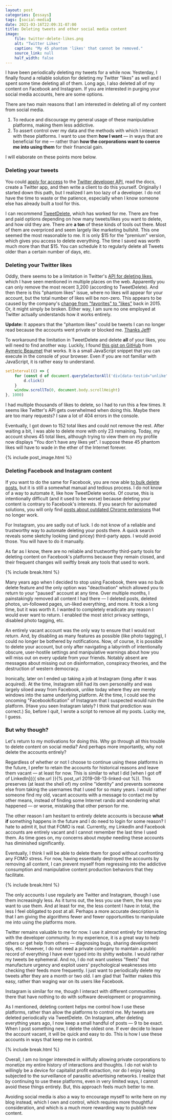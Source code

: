 ```yaml
---
layout: post
categories: [essays]
tags: [social-media]
date: 2021-03-16T22:09:31-07:00
title: Deleting tweets and other social media content
image:
    file: twitter-delete-likes.png
    alt: "Twitter Likes"
    caption: "My 45 phantom 'likes' that cannot be removed."
    source_link: null
    half_width: false
---
```


I have been periodically deleting my tweets for a while now. Yesterday, I finally found a reliable solution for deleting my Twitter "likes" as well and I spent some time deleting all of them. Long ago, I also deleted all of my content on Facebook and Instagram. If you are interested in purging your social media accounts, here are some options. 

<!--excerpt-->

There are two main reasons that I am interested in deleting all of my content from social media.

1. To reduce and discourage my general usage of these manipulative platforms, making them less addictive.
2. To assert control over my data and the methods with which I interact with these platforms. I want to use them **how I want** &mdash; in ways that are beneficial for me &mdash; rather than **how the corporations want to coerce me into using them** for their financial gain.

I will elaborate on these points more below.

### Deleting your tweets

You could [apply for access](https://developer.twitter.com/en/apply-for-access) to the [Twitter developer API](https://developer.twitter.com/), read the docs, create a Twitter app, and then write a client to do this yourself. Originally I started down this path, but I realized I am too lazy of a developer. I do not have the time to waste or the patience, especially when I know someone else has already built a tool for this.

I can recommend [TweetDelete](https://tweetdelete.net), which has worked for me. There are free and paid options depending on how many tweets/likes you want to delete, and how old they are. There are **a ton** of these kinds of tools out there. Most of them are overpriced and seem largely like marketing bullshit. This one seemed the most reasonable to me. It is only $15 for the "premium" version, which gives you access to delete everything. The time I saved was worth much more than that $15. You can schedule it to regularly delete all Tweets older than a certain number of days, etc.

### Deleting your Twitter likes

Oddly, there seems to be a limitation in Twitter's [API for deleting likes](https://tweetdelete.net/faq/#delete-likes), which I have seen mentioned in multiple places on the web. Apparently you can only remove the most recent 3,200 (according to TweetDelete). And then there is this "phantom likes" issue, where no likes will appear for your account, but the total number of likes will be non-zero. This appears to be caused by the company's [change from "favorites" to "likes"](https://www.theverge.com/2015/11/3/9661180/twitter-vine-favorite-fav-likes-hearts) back in 2015. Or, it might simply be broken. Either way, I am sure no one employed at Twitter actually understands how it works entirely. 

**Update:** It appears that the "phantom likes" could be tweets I can no longer read because the accounts went private or blocked me. [Thanks Jeff](https://mobile.twitter.com/lapcatsoftware/status/1372134069933383687)!

To workaround the limitation in TweetDelete and delete **all** of your likes, you will need to find another way. Luckily, I found [this gist on GitHub](https://gist.github.com/aymericbeaumet/d1d6799a1b765c3c8bc0b675b1a1547d) from [Aymeric Beaumet](https://github.com/aymericbeaumet) that works. It is a small JavaScript snippet that you can execute in the console of your browser. Even if you are not familiar with JavaScript, it is rather easy to understand.

```javascript
setInterval(() => {
    for (const d of document.querySelectorAll('div[data-testid="unlike"]')) {
        d.click()
    }
    window.scrollTo(0, document.body.scrollHeight)
}, 1000)
```

I had multiple thousands of likes to delete, so I had to run this a few times. It seems like Twitter's API gets overwhelmed when doing this. Maybe there are too many requests? I saw a lot of 404 errors in the console.

Eventually, I got down to 152 total likes and could not remove the rest. After waiting a bit, I was able to delete more with only 23 remaining. 
Today, my account shows 45 total likes, although trying to view them on my profile now displays "You don't have any likes yet". I suppose these 45 phantom likes will have to wade in the ether of the Internet forever.

{% include post_image.html %}

### Deleting Facebook and Instagram content

If you want to do the same for Facebook, you are now able [to bulk delete posts](https://www.lifewire.com/how-to-mass-delete-facebook-posts-4767192), but it is still a somewhat manual and tedious process. I do not know of a way to automate it, like how TweetDelete works. Of course, this is intentionally difficult (and it used to be worse) because deleting your content is contrary to Facebook's interests. If you search for automated solutions, you will only find [posts about outdated Chrome extensions](https://social.techjunkie.com/delete-all-facebook-posts/) that no longer work. 

For Instagram, you are sadly out of luck. I do not know of a reliable and trustworthy way to automate deleting your posts there. A quick search reveals some sketchy looking (and pricey) third-party apps. I would avoid those. You will have to do it manually.

As far as I know, there are no reliable and trustworthy third-party tools for deleting content on Facebook's platforms because they remain closed, and their frequent changes will swiftly break any tools that used to work.

{% include break.html %}

Many years ago when I decided to stop using Facebook, there was no bulk delete feature and the only option was "deactivation" which allowed you to return to your "paused" account at any time. Over multiple months, I painstakingly removed all content I had there &mdash; I deleted posts, deleted photos, un-followed pages, un-liked everything, and more. It took a long time, but it was worth it. I wanted to completely eradicate any reason I would ever want to return. I enabled the most strict privacy settings, disabled photo tagging, etc. 

An entirely vacant account was the only way to ensure that I would not return. And, by disabling as many features as possible (like photo tagging), I could no longer be bothered by notifications. Now, of course, it is possible to delete your account, but only after navigating a labyrinth of intentionally obscure, user-hostile settings and manipulative warnings about how you will miss out on every update from your friends. Notably absent are messages about missing out on disinformation, conspiracy theories, and the destruction of western democracy.

Ironically, later on I ended up taking a job at Instagram (long after it was acquired). At the time, Instagram still had its own personality and was largely siloed away from Facebook, unlike today where they are merely windows into the same underlying platform. At the time, I could see the oncoming "Facebookification" of Instagram that I suspected would ruin the platform. (Have you seen Instagram lately? I think that prediction was correct.) So, before I quit, I wrote a script to remove all my posts. Lucky me, I guess.

### But why though?

Let's return to my motivations for doing this. Why go through all this trouble to delete content on social media? And perhaps more importantly, why not delete the accounts entirely?

Regardless of whether or not I choose to continue using these platforms in the future, I prefer to retain the accounts for historical reasons and leave them vacant &mdash; at least for now. This is similar to what I did [when I got off of LinkedIn]({{ site.url }}{% post_url 2019-08-13-linked-out %}). This preserves (at least the shell of) my online "identity" and prevents someone else from taking the usernames that I used for so many years. I would rather someone find my old, vacant accounts with a message to contact me by other means, instead of finding some Internet rando and wondering what happened &mdash; or worse, mistaking that other person for me.

The other reason I am hesitant to entirely delete accounts is because **what if** something happens in the future and I do need to login for some reason? I hate to admit it, but that FOMO is real. Currently, my LinkedIn and Facebook accounts are entirely vacant and I cannot remember the last time I used them. As time goes on, my concerns about _maybe_ needing these accounts has diminished significantly. 

Eventually, I think I will be able to delete them for good without confronting any FOMO stress. For now, having essentially destroyed the accounts by removing all content, I can prevent myself from regressing into the addictive consumption and manipulative content production behaviors that they facilitate.

{% include break.html %}

The only accounts I use regularly are Twitter and Instagram, though I use them increasingly less. As it turns out, the less you use them, the less you want to use them. And at least for me, the less content I have in total, the less I feel obligated to post at all. Perhaps a more accurate description is that I am giving the algorithms fewer and fewer opportunities to manipulate me into using the platforms more.

Twitter remains valuable to me for now. I use it almost entirely for interacting with the developer community. In my experience, it is a great way to help others or get help from others &mdash; diagnosing bugs, sharing development tips, etc. However, I do not need a private company to maintain a public record of everything I have ever typed into its shitty website. I would rather my tweets be ephemeral. And no, I do not want useless "fleets" that manufacture urgency and exploit users' psychological weaknesses into checking their feeds more frequently. I just want to periodically delete my tweets after they are a month or two old. I am glad that Twitter makes this easy, rather than waging war on its users like Facebook.

Instagram is similar for me, though I interact with different communities there that have nothing to do with software development or programming. 

As I mentioned, deleting content helps me control how I use these platforms, rather than allow the platforms to control me. My tweets are deleted periodically via TweetDelete. On Instagram, after deleting everything years ago, I now keep a small handful of posts &mdash; 9 to be exact. When I post something new, I delete the oldest one. If ever decide to leave the account vacant, it will be quick and easy to do. This is how I use these accounts in ways that keep me in control.

{% include break.html %}

Overall, I am no longer interested in willfully allowing private corporations to monetize my entire history of interactions and thoughts. I do not wish to willingly be a device for capitalist profit extraction, nor do I enjoy being subjected to the surveillance of parasitic advertising networks. I realize that by continuing to use these platforms, even in very limited ways, I cannot avoid these things entirely. But, this approach feels much better to me.

Avoiding social media is also a way to encourage myself to write here on my blog instead, which I own and control, which requires more thoughtful consideration, and which is a much more rewarding way to publish new content.
